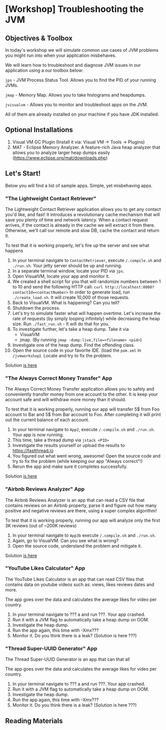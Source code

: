 # [Workshop] Troubleshooting the JVM 


## Objectives & Toolbox

In today's workshop we will simulate common use cases of JVM problems you might run into when your application misbehaves.

We will learn how to troubleshoot and diagnose JVM issues in our application using a our toolbox below:

`jps` - JVM Process Status Tool. Allows you to find the PID of your running JVMs.

`jmap` - Memory Map. Allows you to take histograms and heapdumps.

`jvisualvm`  - Allows you to monitor and troubleshoot apps on the JVM.

All of them are already installed on your machine if you have JDK installed.

## Optional Installations

1. Visual VM GC Plugin (Install it via: Visual VM -> Tools -> Plugins)
2. MAT - Eclipse Memory Analyzer. A feature-rich Java heap analyzer that allows you to analyze larger heap dumps easily (https://www.eclipse.org/mat/downloads.php)


## Let's Start!

Below you will find a list of sample apps. Simple, yet misbehaving apps. 

### "The Lightweight Contact Retriever"

The Lightweight Contact Retriever application allows you to get any contact you'd like, and fast!
It introduces a revolutionary cache mechanism that will save you plenty of time and network latency.
When a contact request arrives, if the contact is already in the cache we will extract it from there. Otherwise,
we'll call our remote and slow DB, cache the contact and return it.

To test that it is working properly, let's fire up the server and see what happens

1. In your terminal navigate to `ContactRetriever`, execute `/.compile.sh` and `./run.sh`. Your jetty server should be up and running.
2. In a separate terminal window, locate your PID via `jps`.
3. Open VisualVM, locate your app and monitor it. 
4. We created a shell script for you that will randomize numbers between 1 to 10 and send the following HTTP call:
`curl http://localhost:8080?contactId=<contactNumber>` 
In order to generate load, run `./create_load.sh`. It will create 10,000 of those requests.
5. Back to VisualVM. What is happening? Can you tell?
6. Shutdown the process. 
7. Let's try to simulate faster what will happen overtime. Let's increase the rate of requests
(by simply looping infinitely) while decreasing the heap size.
Run `./fast_run.sh` - It will do that for you.
8. To investigate further, let's take a heap dump. Take it via
    * VisualVM
    * jmap. (By running `jmap -dump:live,file=<filename> <pid>`)
9. Investigate one of the heap dump. Find the offending class.
10. Open the source code in your favorite IDE. (load the `pom.xml` in `/jvmworkshop`). Locate and try to fix the problem.


Solution [is here](/ContactRetriever/solution/Solution.md)

### "The Always Correct Money Transfer" App
The Always Correct Money Transfer application allows you to safely and conveniently transfer money from one account to the other.
It is keep your account safe and will withdraw more money than it should.

To test that it is working properly, running our app will transfer 5$ from Foo account to Bar and 5$ from Bar account to Foo.
After completing it will print out the current balance of each account.

1. In your terminal navigate to `App2`, execute `/.compile.sh` and `./run.sh`. Your app is now running.
2. This time, take a thread dump via `jstack <PID>`
3. Investigate the results yourself or upload the results to https://fastthread.io
4. You figured out what went wrong, awesome! Open the source code and try to fix the problem (while keeping our app "Always correct"!)
5. Rerun the app and make sure it completes successfully.

Solution [is here](/MoneyTransfer/solution/Solution.md)

### "Airbnb Reviews Analyzer" App
The Airbnb Reviews Analyzer is an app that can read a CSV file that contains reviews on an Airbnb property, parse it
and figure out how many positive and negative reviews are there, using a super complex algorithm! 

To test that it is working properly, running our app will analyze only the first 3K reviews (out of ~200K reviews)

1. In your terminal navigate to `App3b` execute `/.compile.sh` and `./run.sh`. 
2. Again, go to VisualVM. Can you see what is wrong?
3. Open the source code, understand the problem and mitigate it. 

Solution [is here](/App3b/solution/Solution.md)

### "YouTube Likes Calculator" App
The YouTube Likes Calculator is an app that can read CSV files that contains data on youtube videos such as: views, likes reviews dates and more.
 
The app goes over the data and calculates the average likes for video per country.

1. In your terminal navigate to ??? a and run ???. Your app crashed.
2. Run it with a JVM flag to automatically take a heap dump on OOM.
3. Investigate the heap dump. 
4. Run the app again, this time with -Xmx???
5. Monitor it. Do you think there is a leak? (Solution is here ???)

### "Thread Super-UUID Generator" App
The Thread Super-UUID Generator is an app that can that all 
 
The app goes over the data and calculates the average likes for video per country.

1. In your terminal navigate to ??? a and run ???. Your app crashed.
2. Run it with a JVM flag to automatically take a heap dump on OOM.
3. Investigate the heap dump. 
4. Run the app again, this time with -Xmx???
5. Monitor it. Do you think there is a leak? (Solution is here ???)



## Reading Materials


